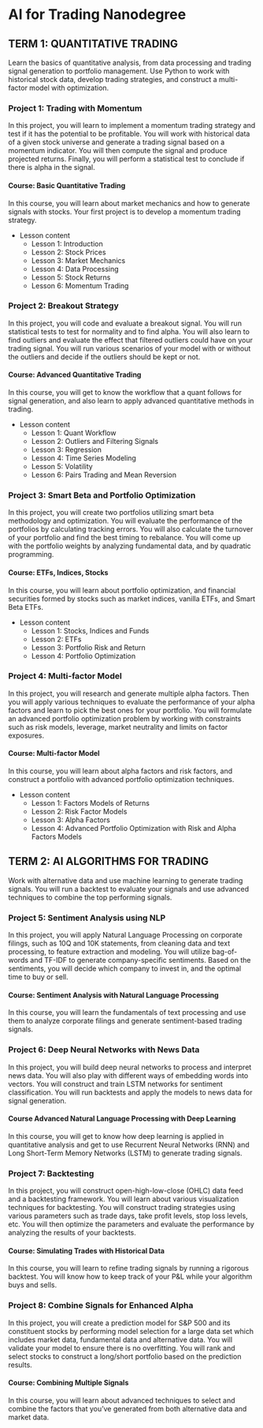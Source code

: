 # AI for Trading Nanodegree
## TERM 1: QUANTITATIVE TRADING
Learn the basics of quantitative analysis, from data processing and trading signal generation to portfolio management. Use Python to work with historical stock data, develop trading strategies, and construct a multi-factor model with optimization.

### Project 1: Trading with Momentum
In this project, you will learn to implement a momentum trading strategy and test if it has the potential to be profitable. You will work with historical data of a given stock universe and generate a trading signal based on a momentum indicator. You will then compute the signal and produce projected returns. Finally, you will perform a statistical test to conclude if there is alpha in the signal.

#### Course: Basic Quantitative Trading
In this course, you will learn about market mechanics and how to generate signals with stocks. Your first project is to develop a momentum trading strategy.
- Lesson content
  - Lesson 1: Introduction
  - Lesson 2: Stock Prices
  - Lesson 3: Market Mechanics
  - Lesson 4: Data Processing
  - Lesson 5: Stock Returns
  - Lesson 6: Momentum Trading

### Project 2: Breakout Strategy
In this project, you will code and evaluate a breakout signal. You will run statistical tests to test for normality and to find alpha. You will also learn to find outliers and evaluate the effect that filtered outliers could have on your trading signal. You will run various scenarios of your model with or without the outliers and decide if the outliers should be kept or not.

#### Course: Advanced Quantitative Trading
In this course, you will get to know the workflow that a quant follows for signal generation, and also learn to apply advanced quantitative methods in trading.
- Lesson content
  - Lesson 1: Quant Workflow
  - Lesson 2: Outliers and Filtering Signals
  - Lesson 3: Regression
  - Lesson 4: Time Series Modeling
  - Lesson 5: Volatility
  - Lesson 6: Pairs Trading and Mean Reversion

### Project 3: Smart Beta and Portfolio Optimization
In this project, you will create two portfolios utilizing smart beta methodology and optimization. You will evaluate the performance of the portfolios by calculating tracking errors. You will also calculate the turnover of your portfolio and find the best timing to rebalance. You will come up with the portfolio weights by analyzing fundamental data, and by quadratic programming.

#### Course: ETFs, Indices, Stocks
In this course, you will learn about portfolio optimization, and financial securities formed by stocks such as market indices, vanilla ETFs, and Smart Beta ETFs.
- Lesson content
  - Lesson 1: Stocks, Indices and Funds
  - Lesson 2: ETFs
  - Lesson 3: Portfolio Risk and Return
  - Lesson 4: Portfolio Optimization

### Project 4: Multi-factor Model
In this project, you will research and generate multiple alpha factors. Then you will apply various techniques to evaluate the performance of your alpha factors and learn to pick the best ones for your portfolio. You will formulate an advanced portfolio optimization problem by working with constraints such as risk models, leverage, market neutrality and limits on factor exposures.

#### Course: Multi-factor Model
In this course, you will learn about alpha factors and risk factors, and construct a portfolio with advanced portfolio optimization techniques.
- Lesson content
  - Lesson 1: Factors Models of Returns
  - Lesson 2: Risk Factor Models
  - Lesson 3: Alpha Factors
  - Lesson 4: Advanced Portfolio Optimization with Risk and Alpha Factors Models

## TERM 2: AI ALGORITHMS FOR TRADING
Work with alternative data and use machine learning to generate trading signals. You will run a backtest to evaluate your signals and use advanced techniques to combine the top performing signals.

### Project 5: Sentiment Analysis using NLP
In this project, you will apply Natural Language Processing on corporate filings, such as 10Q and 10K statements, from cleaning data and text processing, to feature extraction and modeling. You will utilize bag-of-words and TF-IDF to generate company-specific sentiments. Based on the sentiments, you will decide which company to invest in, and the optimal time to buy or sell.

#### Course: Sentiment Analysis with Natural Language Processing
In this course, you will learn the fundamentals of text processing and use them to analyze corporate filings and generate sentiment-based trading signals.

### Project 6: Deep Neural Networks with News Data
In this project, you will build deep neural networks to process and interpret news data. You will also play with different ways of embedding words into vectors. You will construct and train LSTM networks for sentiment classification. You will run backtests and apply the models to news data for signal generation.

#### Course Advanced Natural Language Processing with Deep Learning
In this course, you will get to know how deep learning is applied in quantitative analysis and get to use Recurrent Neural Networks (RNN) and Long Short-Term Memory Networks (LSTM) to generate trading signals.

### Project 7: Backtesting
In this project, you will construct open-high-low-close (OHLC) data feed and a backtesting framework. You will learn about various visualization techniques for backtesting. You will construct trading strategies using various parameters such as trade days, take profit levels, stop loss levels, etc. You will then optimize the parameters and evaluate the performance by analyzing the results of your backtests.

#### Course: Simulating Trades with Historical Data
In this course, you will learn to refine trading signals by running a rigorous backtest. You will know how to keep track of your P&L while your algorithm buys and sells.

### Project 8: Combine Signals for Enhanced Alpha
In this project, you will create a prediction model for S&P 500 and its constituent stocks by performing model selection for a large data set which includes market data, fundamental data and alternative data. You will validate your model to ensure there is no overfitting. You will rank and select stocks to construct a long/short portfolio based on the prediction results.

#### Course: Combining Multiple Signals
In this course, you will learn about advanced techniques to select and combine the factors that you’ve generated from both alternative data and market data.

